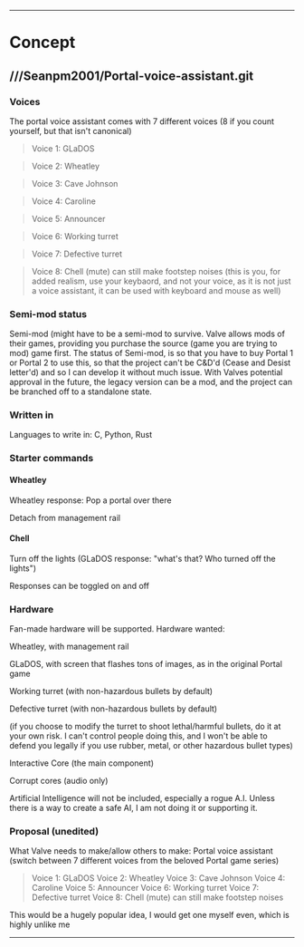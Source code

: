 
***

# Concept

## ///Seanpm2001/Portal-voice-assistant.git

### Voices

The portal voice assistant comes with 7 different voices (8 if you count yourself, but that isn't canonical)

> Voice 1: GLaDOS

> Voice 2: Wheatley

> Voice 3: Cave Johnson

> Voice 4: Caroline

> Voice 5: Announcer

> Voice 6: Working turret

> Voice 7: Defective turret

> Voice 8: Chell (mute) can still make footstep noises (this is you, for added realism, use your keybaord, and not your voice, as it is not just a voice assistant, it can be used with keyboard and mouse as well)

### Semi-mod status

Semi-mod (might have to be a semi-mod to survive. Valve allows mods of their games, providing you purchase the source (game you are trying to mod) game first. The status of Semi-mod, is so that you have to buy Portal 1 or Portal 2 to use this, so that the project can't be C&D'd (Cease and Desist letter'd) and so I can develop it without much issue. With Valves potential approval in the future, the legacy version can be a mod, and the project can be branched off to a standalone state.

### Written in

Languages to write in: C, Python, Rust

### Starter commands

#### Wheatley

Wheatley response: Pop a portal over there

Detach from management rail

#### Chell

Turn off the lights (GLaDOS response: "what's that? Who turned off the lights")

Responses can be toggled on and off

### Hardware

Fan-made hardware will be supported. Hardware wanted:

Wheatley, with management rail

GLaDOS, with screen that flashes tons of images, as in the original Portal game

Working turret (with non-hazardous bullets by default)

Defective turret (with non-hazardous bullets by default)

(if you choose to modify the turret to shoot lethal/harmful bullets, do it at your own risk. I can't control people doing this, and I won't be able to defend you legally if you use rubber, metal, or other hazardous bullet types)

Interactive Core (the main component)

Corrupt cores (audio only)

Artificial Intelligence will not be included, especially a rogue A.I. Unless there is a way to create a safe AI, I am not doing it or supporting it.

### Proposal (unedited)

What Valve needs to make/allow others to make:
Portal voice assistant (switch between 7 different voices from the beloved Portal game series)

> Voice 1: GLaDOS
> Voice 2: Wheatley
> Voice 3: Cave Johnson
> Voice 4: Caroline
> Voice 5: Announcer
> Voice 6: Working turret
> Voice 7: Defective turret
> Voice 8: Chell (mute) can still make footstep noises

This would be a hugely popular idea, I would get one myself even, which is highly unlike me

***

